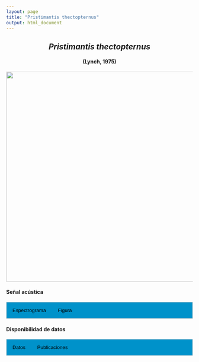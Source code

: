 ```yaml
---
layout: page
title: "Pristimantis thectopternus"
output: html_document
---
```


<style>
/* Simplified CSS for tabs */
.tab {
  overflow: hidden;
  border: 1px solid #ccc;
  background-color: #0092ca;
}
.tab button {
  background-color: inherit;
  float: left;
  border: none;
  cursor: pointer;
  padding: 14px 16px;
  transition: background-color 0.3s;
}
.tab button:hover {
  background-color: #ddd;
}
.tab button.active {
  background-color: #ccc;
}
.tabcontent {
  display: none;
  padding: 6px 12px;
  border: 1px solid #ccc;
  border-top: none;
}
.audio-container {
  margin-bottom: 10px;
}
body h1 {
  display: none;
}
</style>

<script>
function openTab(evt, tabName) {
  document.querySelectorAll('.tabcontent').forEach(tab => tab.style.display = "none");
  document.querySelectorAll('.tablinks').forEach(link => link.classList.remove('active'));
  document.getElementById(tabName).style.display = "block";
  evt.currentTarget.classList.add('active');
}
</script>

<!-- Species presentation -->
<div style="text-align: center;">
  <h2><i>Pristimantis thectopternus</i></h2>
  <h4>(Lynch, 1975)</h4>
  <img src="{{ site.baseurl }}/images/especie_Pristimantis_thectopternus.png" style="width:15cm;">
</div>

#### Señal acústica

<!-- Tabs section -->
<div class="tab">
  <button class="tablinks" onclick="openTab(event, 'Espectro')">Espectrograma</button>
  <button class="tablinks" onclick="openTab(event, 'fig')">Figura</button>
</div>

<!-- Seccion Espectrograma -->
<div id="Espectro" class="tabcontent" style="text-align: center;">
  <video width="100%" height="auto" controls>
    <source src="{{ site.baseurl }}/Espectrograms/dyna_Pristimantis_thectopternus.mp4" type="video/mp4">
    Tu navegador no soporta el elemento de video.
  </video>
</div>

<!-- Seccion Figura -->
<div id="fig" class="tabcontent" style="text-align: center;">
  <img src="{{ site.baseurl }}/images/spec_Pristimantis_thectopternus.png" style="width:15cm;">
</div>

#### Disponibilidad de datos

<!-- Tabs section -->
<div class="tab">
  <button class="tablinks" onclick="openTab(event, 'dat')">Datos</button>
  <button class="tablinks" onclick="openTab(event, 'pubs')">Publicaciones</button>
</div>

<!-- Seccion Datos -->
<div id="dat" class="tabcontent">
  <p><strong>Disponibles en Figshare</strong></p>
  <p>NA 
    <a href="http://colecciones.humboldt.org.co/rec/sonidos/IAvH-CSA-34474/IAvH-CSA-34474.wav; http://colecciones.humboldt.org.co/rec/sonidos/IAvH-CSA-37488/IAvH-CSA-37488.wav; https://doi.org/10.6084/m9.figshare.25321714.v2" target="_blank">http://colecciones.humboldt.org.co/rec/sonidos/IAvH-CSA-34474/IAvH-CSA-34474.wav; http://colecciones.humboldt.org.co/rec/sonidos/IAvH-CSA-37488/IAvH-CSA-37488.wav; https://doi.org/10.6084/m9.figshare.25321714.v2</a>
  </p>
  <p><strong>Disponibles en iNaturalist</strong></p>
  <p><a href="No existen artículos con sonidos de poblaciones colombianas." target="_blank">Pristimantis thectopternus</a>
  </p>
  <p><strong>Disponibles en CSA-IAVH</strong></p>
  <p><a href="" target="_blank">codigo</a>
  </p>
</div>

<!-- Seccion Publicaciones -->
<div id="pubs" class="tabcontent">
  <p><strong>Autor_aqui</strong>NA. 
  <a href="NA" target="_blank">NA</a></p>
  <p><strong>***</strong><i></i></p>
</div>
